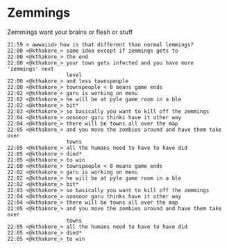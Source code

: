 Zemmings
========

Zemmings want your brains or flesh or stuff


    21:59 < awwaiid> how is that different than normal lemmings?
    22:00 <@kthakore_> same idea except if zemmings gets to 
    22:00 <@kthakore_> the end
    22:00 <@kthakore_> your town gets infected and you have more 'zemmings' next 
                       level
    22:00 <@kthakore_> and less townspeople
    22:00 <@kthakore_> townspeople < 0 means game ends
    22:02 <@kthakore_> garu is working on menu
    22:02 <@kthakore_> he will be at pyle game room in a ble
    22:02 <@kthakore_> bit*
    22:03 <@kthakore_> so basically you want to kill off the zemmings
    22:04 <@kthakore_> oooooor garu thinks have it other way
    22:04 <@kthakore_> there will be towns all over the map
    22:05 <@kthakore_> and you move the zombies around and have them take over
                       towns
    22:05 <@kthakore_> all the humans need to have to have did
    22:05 <@kthakore_> died*
    22:05 <@kthakore_> to win
    22:00 <@kthakore_> townspeople < 0 means game ends
    22:02 <@kthakore_> garu is working on menu
    22:02 <@kthakore_> he will be at pyle game room in a ble
    22:02 <@kthakore_> bit*
    22:03 <@kthakore_> so basically you want to kill off the zemmings
    22:04 <@kthakore_> oooooor garu thinks have it other way
    22:04 <@kthakore_> there will be towns all over the map
    22:05 <@kthakore_> and you move the zombies around and have them take over
                       towns
    22:05 <@kthakore_> all the humans need to have to have did
    22:05 <@kthakore_> died*
    22:05 <@kthakore_> to win

